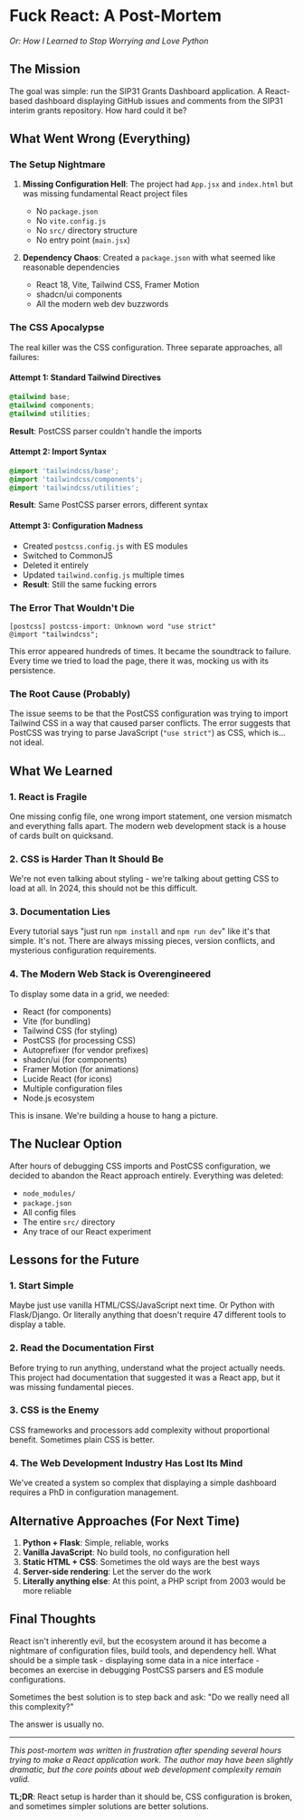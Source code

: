 # Fuck React: A Post-Mortem

*Or: How I Learned to Stop Worrying and Love Python*

## The Mission
The goal was simple: run the SIP31 Grants Dashboard application. A React-based dashboard displaying GitHub issues and comments from the SIP31 interim grants repository. How hard could it be?

## What Went Wrong (Everything)

### The Setup Nightmare
1. **Missing Configuration Hell**: The project had `App.jsx` and `index.html` but was missing fundamental React project files
   - No `package.json` 
   - No `vite.config.js`
   - No `src/` directory structure
   - No entry point (`main.jsx`)

2. **Dependency Chaos**: Created a `package.json` with what seemed like reasonable dependencies
   - React 18, Vite, Tailwind CSS, Framer Motion
   - shadcn/ui components
   - All the modern web dev buzzwords

### The CSS Apocalypse
The real killer was the CSS configuration. Three separate approaches, all failures:

#### Attempt 1: Standard Tailwind Directives
```css
@tailwind base;
@tailwind components; 
@tailwind utilities;
```
**Result**: PostCSS parser couldn't handle the imports

#### Attempt 2: Import Syntax
```css
@import 'tailwindcss/base';
@import 'tailwindcss/components';
@import 'tailwindcss/utilities';
```
**Result**: Same PostCSS parser errors, different syntax

#### Attempt 3: Configuration Madness
- Created `postcss.config.js` with ES modules
- Switched to CommonJS
- Deleted it entirely
- Updated `tailwind.config.js` multiple times
- **Result**: Still the same fucking errors

### The Error That Wouldn't Die
```
[postcss] postcss-import: Unknown word "use strict"
@import "tailwindcss";
```

This error appeared hundreds of times. It became the soundtrack to failure. Every time we tried to load the page, there it was, mocking us with its persistence.

### The Root Cause (Probably)
The issue seems to be that the PostCSS configuration was trying to import Tailwind CSS in a way that caused parser conflicts. The error suggests that PostCSS was trying to parse JavaScript (`"use strict"`) as CSS, which is... not ideal.

## What We Learned

### 1. React is Fragile
One missing config file, one wrong import statement, one version mismatch and everything falls apart. The modern web development stack is a house of cards built on quicksand.

### 2. CSS is Harder Than It Should Be
We're not even talking about styling - we're talking about getting CSS to load at all. In 2024, this should not be this difficult.

### 3. Documentation Lies
Every tutorial says "just run `npm install` and `npm run dev`" like it's that simple. It's not. There are always missing pieces, version conflicts, and mysterious configuration requirements.

### 4. The Modern Web Stack is Overengineered
To display some data in a grid, we needed:
- React (for components)
- Vite (for bundling)
- Tailwind CSS (for styling)
- PostCSS (for processing CSS)
- Autoprefixer (for vendor prefixes)
- shadcn/ui (for components)
- Framer Motion (for animations)
- Lucide React (for icons)
- Multiple configuration files
- Node.js ecosystem

This is insane. We're building a house to hang a picture.

## The Nuclear Option
After hours of debugging CSS imports and PostCSS configuration, we decided to abandon the React approach entirely. Everything was deleted:
- `node_modules/`
- `package.json`
- All config files
- The entire `src/` directory
- Any trace of our React experiment

## Lessons for the Future

### 1. Start Simple
Maybe just use vanilla HTML/CSS/JavaScript next time. Or Python with Flask/Django. Or literally anything that doesn't require 47 different tools to display a table.

### 2. Read the Documentation First
Before trying to run anything, understand what the project actually needs. This project had documentation that suggested it was a React app, but it was missing fundamental pieces.

### 3. CSS is the Enemy
CSS frameworks and processors add complexity without proportional benefit. Sometimes plain CSS is better.

### 4. The Web Development Industry Has Lost Its Mind
We've created a system so complex that displaying a simple dashboard requires a PhD in configuration management.

## Alternative Approaches (For Next Time)

1. **Python + Flask**: Simple, reliable, works
2. **Vanilla JavaScript**: No build tools, no configuration hell
3. **Static HTML + CSS**: Sometimes the old ways are the best ways
4. **Server-side rendering**: Let the server do the work
5. **Literally anything else**: At this point, a PHP script from 2003 would be more reliable

## Final Thoughts

React isn't inherently evil, but the ecosystem around it has become a nightmare of configuration files, build tools, and dependency hell. What should be a simple task - displaying some data in a nice interface - becomes an exercise in debugging PostCSS parsers and ES module configurations.

Sometimes the best solution is to step back and ask: "Do we really need all this complexity?"

The answer is usually no.

---

*This post-mortem was written in frustration after spending several hours trying to make a React application work. The author may have been slightly dramatic, but the core points about web development complexity remain valid.*

**TL;DR**: React setup is harder than it should be, CSS configuration is broken, and sometimes simpler solutions are better solutions.

